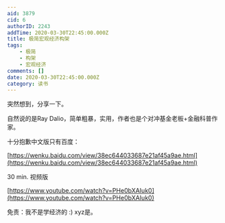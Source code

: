 ```yaml
---
aid: 3879
cid: 6
authorID: 2243
addTime: 2020-03-30T22:45:00.000Z
title: 极简宏观经济构架
tags:
    - 极简
    - 构架
    - 宏观经济
comments: []
date: 2020-03-30T22:45:00.000Z
category: 读书
---
```


突然想到，分享一下。

自然说的是Ray Dalio，简单粗暴，实用，作者也是个对冲基金老板+金融科普作家。

十分抱歉中文版只有百度：

[https://wenku.baidu.com/view/38ec644033687e21af45a9ae.html](https://wenku.baidu.com/view/38ec644033687e21af45a9ae.html)

30 min. 视频版

[https://www.youtube.com/watch?v=PHe0bXAIuk0](https://www.youtube.com/watch?v=PHe0bXAIuk0)

免责：我不是学经济的 :) xyz是。
